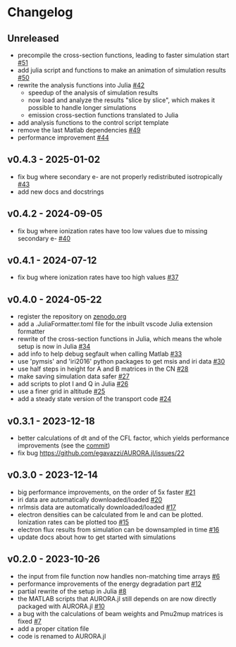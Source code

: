 # Changelog

## Unreleased
- precompile the cross-section functions, leading to faster simulation start [#51](https://github.com/egavazzi/AURORA.jl/pull/51)
- add julia script and functions to make an animation of simulation results [#50](https://github.com/egavazzi/AURORA.jl/pull/50)
- rewrite the analysis functions into Julia [#42](https://github.com/egavazzi/AURORA.jl/pull/42)
  - speedup of the analysis of simulation results
  - now load and analyze the results "slice by slice", which makes it possible to handle longer simulations
  - emission cross-section functions translated to Julia
- add analysis functions to the control script template 
- remove the last Matlab dependencies [#49](https://github.com/egavazzi/AURORA.jl/pull/49)
- performance improvement [#44](https://github.com/egavazzi/AURORA.jl/pull/44)

## v0.4.3 - 2025-01-02
- fix bug where secondary e- are not properly redistributed isotropically [#43](https://github.com/egavazzi/AURORA.jl/pull/43)
- add new docs and docstrings

## v0.4.2 - 2024-09-05
- fix bug where ionization rates have too low values due to missing secondary e- [#40](https://github.com/egavazzi/AURORA.jl/pull/40)

## v0.4.1 - 2024-07-12
- fix bug where ionization rates have too high values [#37](https://github.com/egavazzi/AURORA.jl/pull/37)

## v0.4.0 - 2024-05-22
- register the repository on [zenodo.org](https://zenodo.org/)
- add a .JuliaFormatter.toml file for the inbuilt vscode Julia extension formatter
- rewrite of the cross-section functions in Julia, which means the whole setup is now in Julia [#34](https://github.com/egavazzi/AURORA.jl/pull/34)
- add info to help debug segfault when calling Matlab [#33](https://github.com/egavazzi/AURORA.jl/pull/33)
- use 'pymsis' and 'iri2016' python packages to get msis and iri data [#30](https://github.com/egavazzi/AURORA.jl/pull/30)
- use half steps in height for A and B matrices in the CN [#28](https://github.com/egavazzi/AURORA.jl/pull/28)
- make saving simulation data safer [#27](https://github.com/egavazzi/AURORA.jl/pull/27)
- add scripts to plot I and Q in Julia [#26](https://github.com/egavazzi/AURORA.jl/pull/26)
- use a finer grid in altitude [#25](https://github.com/egavazzi/AURORA.jl/pull/25)
- add a steady state version of the transport code [#24](https://github.com/egavazzi/AURORA.jl/pull/24)

## v0.3.1 - 2023-12-18
- better calculations of dt and of the CFL factor, which yields performance improvements (see the [commit](https://github.com/egavazzi/AURORA.jl/commit/31274452819201eb28d64be530baf85cb521e291))
- fix bug https://github.com/egavazzi/AURORA.jl/issues/22

## v0.3.0 - 2023-12-14
- big performance improvements, on the order of 5x faster [#21](https://github.com/egavazzi/AURORA.jl/pull/21)
- iri data are automatically downloaded/loaded [#20](https://github.com/egavazzi/AURORA.jl/pull/20)
- nrlmsis data are automatically downloaded/loaded [#17](https://github.com/egavazzi/AURORA.jl/pull/17)
- electron densities can be calculated from Ie and can be plotted. Ionization rates can be plotted too [#15](https://github.com/egavazzi/AURORA.jl/pull/15)
- electron flux results from simulation can be downsampled in time [#16](https://github.com/egavazzi/AURORA.jl/pull/16)
- update docs about how to get started with simulations

## v0.2.0 - 2023-10-26
- the input from file function now handles non-matching time arrays [#6](https://github.com/egavazzi/AURORA.jl/pull/6)
- performance improvements of the energy degradation part [#12](https://github.com/egavazzi/AURORA.jl/pull/12)
- partial rewrite of the setup in Julia [#8](https://github.com/egavazzi/AURORA.jl/pull/8)
- the MATLAB scripts that AURORA.jl still depends on are now directly packaged with AURORA.jl [#10](https://github.com/egavazzi/AURORA.jl/pull/10)
- a bug with the calculations of beam weights and Pmu2mup matrices is fixed [#7](https://github.com/egavazzi/AURORA.jl/issues/7)
- add a proper citation file
- code is renamed to AURORA.jl
